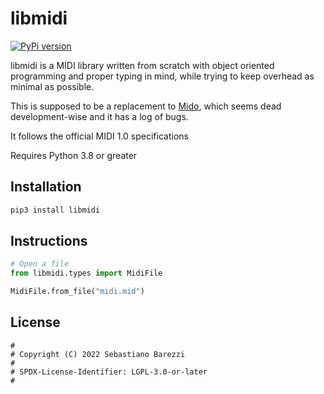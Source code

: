# libmidi

[![PyPi version](https://img.shields.io/pypi/v/libmidi)](https://pypi.org/project/libmidi/)

libmidi is a MIDI library written from scratch with object oriented programming and proper typing in mind, while trying to keep overhead as minimal as possible.

This is supposed to be a replacement to [Mido](https://pypi.org/project/mido/), which seems dead development-wise and it has a log of bugs.

It follows the official MIDI 1.0 specifications

Requires Python 3.8 or greater

## Installation

```sh
pip3 install libmidi
```

## Instructions
```python
# Open a file
from libmidi.types import MidiFile

MidiFile.from_file("midi.mid")
```

## License

```
#
# Copyright (C) 2022 Sebastiano Barezzi
#
# SPDX-License-Identifier: LGPL-3.0-or-later
#
```
